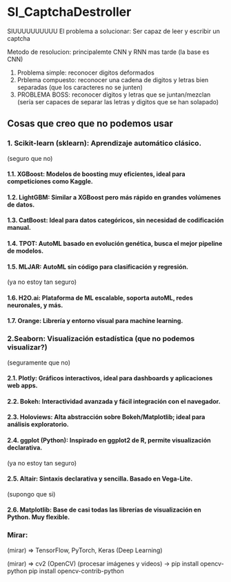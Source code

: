 # SI_CaptchaDestroller
SIUUUUUUUUUU
El problema a solucionar: Ser capaz de leer y escribir un captcha

Metodo de resolucion: principalemte CNN y RNN mas tarde (la base es CNN)

1. Problema simple: reconocer digitos deformados
2. Prblema compuesto: reconocer una cadena de digitos y letras bien separadas (que los caracteres no se junten)
3. PROBLEMA BOSS: reconocer digitos y letras que se juntan/mezclan (sería ser capaces de separar las letras y digitos que se han solapado)
   
## Cosas que creo que no podemos usar

### 1. Scikit-learn (sklearn):  Aprendizaje automático clásico.
(seguro que no)
#### 1.1. XGBoost: Modelos de boosting muy eficientes, ideal para competiciones como Kaggle.
#### 1.2. LightGBM: Similar a XGBoost pero más rápido en grandes volúmenes de datos.
#### 1.3. CatBoost: Ideal para datos categóricos, sin necesidad de codificación manual.
#### 1.4. TPOT: AutoML basado en evolución genética, busca el mejor pipeline de modelos.
#### 1.5. MLJAR: AutoML sin código para clasificación y regresión.
(ya no estoy tan seguro)
#### 1.6. H2O.ai: Plataforma de ML escalable, soporta autoML, redes neuronales, y más.
#### 1.7. Orange: Librería y entorno visual para machine learning.

### 2.Seaborn: Visualización estadística (que no podemos visualizar?)
(seguramente que no)
#### 2.1. Plotly: Gráficos interactivos, ideal para dashboards y aplicaciones web apps.
#### 2.2. Bokeh: Interactividad avanzada y fácil integración con el navegador.
#### 2.3. Holoviews: Alta abstracción sobre Bokeh/Matplotlib; ideal para análisis exploratorio.
#### 2.4. ggplot (Python): Inspirado en ggplot2 de R, permite visualización declarativa.
(ya no estoy tan seguro)
#### 2.5. Altair: Sintaxis declarativa y sencilla. Basado en Vega-Lite.
(supongo que si)
#### 2.6. Matplotlib: Base de casi todas las librerías de visualización en Python. Muy flexible.

### Mirar:
(mirar) =>	TensorFlow, PyTorch, Keras (Deep Learning)

(mirar) =>	cv2 (OpenCV) (procesar imágenes y videos) ->
pip install opencv-python
pip install opencv-contrib-python
